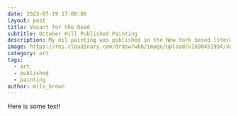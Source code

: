 ```yaml
---
date: 2023-07-19 17:00:00
layout: post
title: Vacant for the Dead
subtitle: October Hill Published Painting
description: My oil painting was published in the New York based literary journal, "October Hill!"
image: https://res.cloudinary.com/drdsw7wbb/image/upload/v1690451994/Vacant_for_the_Dead_fqyuow.jpg
category: art
tags:
  - art
  - published
  - painting
author: milo_brown
---
```


Here is some text!
